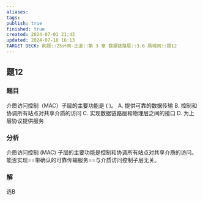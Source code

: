 ```yaml
---
aliases: 
tags: 
publish: true
finished: true
created: 2024-07-01 21:43
updated: 2024-07-18 16:13
TARGET DECK: 刷题::25计网-王道::第 3 章 数据链路层::3.6 局域网::题12
---
```


## 题12
### 题目
介质访问控制（MAC）子层的主要功能是 ( )。
A. 提供可靠的数据传输
B. 控制和协调所有站点对共享介质的访问
C. 实现数据链路层和物理层之间的接口
D. 为上层协议提供服务
### 分析
介质访问控制 (MAC) 子层的主要功能是控制和协调所有站点对共享介质的访问。能否实现==带确认的可靠传输服务==与介质访问控制子层无关。
### 解
选B
<!--ID: 1721295860760-->
